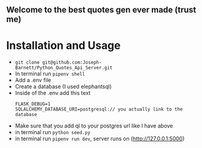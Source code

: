 ## Welcome to the best quotes gen ever made (trust me)

# Installation and Usage

- `git clone git@github.com:Joseph-Barnett/Python_Quotes_Api_Server.git`
- In terminal run `pipenv shell`
- Add a .env file
- Create a database (I used elephantsql)
- Inside of the .env add this text
  ```
  FLASK_DEBUG=1
  SQLALCHEMY_DATABASE_URI=postgresql:// you actually link to the database
  ```
- Make sure that you add ql to your postgres url like I have above
- in terminal run `python seed.py`
- in terminal run `pipenv run dev`, server runs on (http://127.0.0.1:5000)
